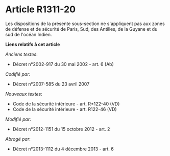# Article R1311-20

Les dispositions de la présente sous-section ne s'appliquent pas aux zones de défense et de sécurité de Paris, Sud, des
Antilles, de la Guyane et du sud de l'océan Indien.

**Liens relatifs à cet article**

_Anciens textes_:

  - Décret n°2002-917 du 30 mai 2002 - art. 6 (Ab)

_Codifié par_:

  - Décret n°2007-585 du 23 avril 2007

_Nouveaux textes_:

  - Code de la sécurité intérieure - art. R*122-40 (VD)
  - Code de la sécurité intérieure - art. R122-46 (VD)

_Modifié par_:

  - Décret n°2012-1151 du 15 octobre 2012 - art. 2

_Abrogé par_:

  - Décret n°2013-1112 du 4 décembre 2013 - art. 6
